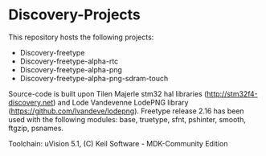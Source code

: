 # Discovery-Projects

This repository hosts the following projects:

- Discovery-freetype
- Discovery-freetype-alpha-rtc
- Discovery-freetype-alpha-png
- Discovery-freetype-alpha-png-sdram-touch

Source-code is built upon Tilen Majerle stm32 hal libraries (http://stm32f4-discovery.net) and Lode Vandevenne LodePNG library (https://github.com/lvandeve/lodepng). 
Freetype release 2.16 has been used with the following modules: base, truetype, sfnt, pshinter, smooth, ftgzip, psnames.  

Toolchain: uVision 5.1, (C) Keil Software - MDK-Community Edition
